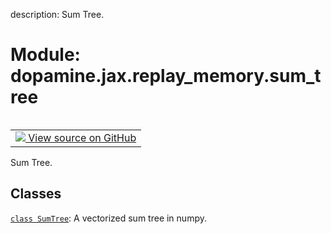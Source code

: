 description: Sum Tree.

<div itemscope itemtype="http://developers.google.com/ReferenceObject">
<meta itemprop="name" content="dopamine.jax.replay_memory.sum_tree" />
<meta itemprop="path" content="Stable" />
</div>

# Module: dopamine.jax.replay_memory.sum_tree

<!-- Insert buttons and diff -->

<table class="tfo-notebook-buttons tfo-api nocontent" align="left">
<td>
  <a target="_blank" href="https://github.com/google/dopamine/tree/master/dopamine/jax/replay_memory/sum_tree.py">
    <img src="https://www.tensorflow.org/images/GitHub-Mark-32px.png" />
    View source on GitHub
  </a>
</td>
</table>



Sum Tree.



## Classes

[`class SumTree`](../../../dopamine/jax/replay_memory/sum_tree/SumTree.md): A vectorized sum tree in numpy.


